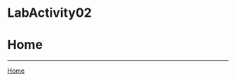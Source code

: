 # LabActivity02

<!DOCTYPE html>
<html>
<head>
  <title>LabActivity02</title>
</head>
<body>
  <h1> Home </h1>
  <hr>
  <a href = "home.html"> Home </a>
</body>
</html>
